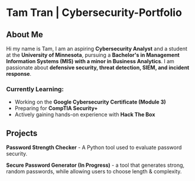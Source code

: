 # Tam Tran | Cybersecurity-Portfolio

## About Me
Hi my name is Tam, I am an aspiring **Cybersecurity Analyst** and a student at the **University of Minnesota**, pursuing a **Bachelor's in Management Information Systems (MIS) with a minor in Business Analytics**. I am passionate about **defensive security, threat detection, SIEM, and incident response**.

### Currently Learning:
- Working on the **Google Cybersecurity Certificate (Module 3)**  
- Preparing for **CompTIA Security+**  
- Actively gaining hands-on experience with **Hack The Box**
  

## Projects
**Password Strength Checker** - A Python tool used to evaluate password security.

**Secure Password Generator (In Progress)** - a tool that generates strong, random passwords, while allowing users to choose length & complexity. 
